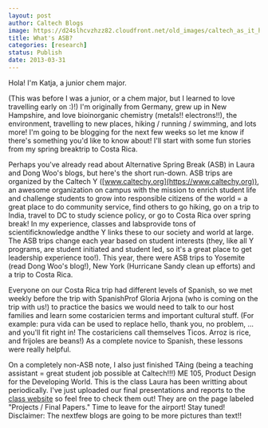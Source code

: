 ```yaml
---
layout: post
author: Caltech Blogs
image: https://d24slhcvzhzz82.cloudfront.net/old_images/caltech_as_it_happens/6a0105349b8251970b017ee9e0f631970d.jpg
title: What's ASB? 
categories: [research]
status: Publish
date: 2013-03-31
---
```


Hola! I'm Katja, a junior chem major.

(This was before I was a junior, or a chem major, but I learned to love travelling early on :)!)
I'm originally from Germany, grew up in New Hampshire, and love bioinorganic chemistry (metals!! electrons!!), the environment, travelling to new places, hiking / running / swimming, and lots more! I'm going to be blogging for the next few weeks so let me know if there's something you'd like to know about! I'll start with some fun stories from my spring breaktrip to Costa Rica.

Perhaps you've already read about Alternative Spring Break (ASB) in Laura and Dong Woo's blogs, but here's the short run-down. ASB trips are organized by the Caltech Y ([www.caltechy.org](https://www.caltechy.org)), an awesome organization on campus with the mission to enrich student life and challenge students to grow into responsible citizens of the world = a great place to do community service, find others to go hiking, go on a trip to India, travel to DC to study science policy, or go to Costa Rica over spring break! In my experience, classes and labsprovide tons of scientificknowledge andthe Y links these to our society and world at large. The ASB trips change each year based on student interests (they, like all Y programs, are student initiated and student led, so it's a great place to get leadership experience too!). This year, there were ASB trips to Yosemite (read Dong Woo's blog!), New York (Hurricane Sandy clean up efforts) and a trip to Costa Rica.

Everyone on our Costa Rica trip had different levels of Spanish, so we met weekly before the trip with SpanishProf Gloria Arjona (who is coming on the trip with us!) to practice the basics we would need to talk to our host families and learn some costaricien terms and important cultural stuff. (For example: pura vida can be used to replace hello, thank you, no problem, ... and you'll fit right in! The costariciens call themselves Ticos. Arroz is rice, and frijoles are beans!) As a complete novice to Spanish, these lessons were really helpful.

On a completely non-ASB note, I also just finished TAing (being a teaching assistant = great student job possible at Caltech!!!) ME 105, Product Design for the Developing World. This is the class Laura has been writting about periodically. I've just uploaded our final presentations and reports to the [class website](https://www.pickar.caltech.edu/me105/index.html) so feel free to check them out! They are on the page labeled "Projects / Final Papers."
Time to leave for the airport! Stay tuned!
Disclaimer: The nextfew blogs are going to be more pictures than text!!
